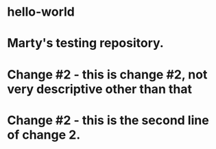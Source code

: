 # hello-world
# Marty's testing repository. 
#
# Change #2 - this is change #2, not very descriptive other than  that
# Change #2 - this is the second line of change 2.